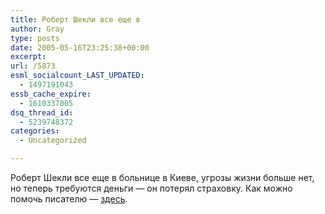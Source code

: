 ```yaml
---
title: Роберт Шекли все еще в
author: Gray
type: posts
date: 2005-05-16T23:25:38+00:00
excerpt:
url: /5873
esml_socialcount_LAST_UPDATED:
  - 1497191043
essb_cache_expire:
  - 1610337005
dsq_thread_id:
  - 5239748372
categories:
  - Uncategorized

---
```








Роберт Шекли все еще в больнице в Киеве, угрозы жизни больше нет, но теперь требуются деньги &#8212; он потерял страховку. Как можно помочь писателю &#8212; <a href="http://www.livejournal.com/users/lazy_masha/83330.html" target="_blank">здесь</a>.